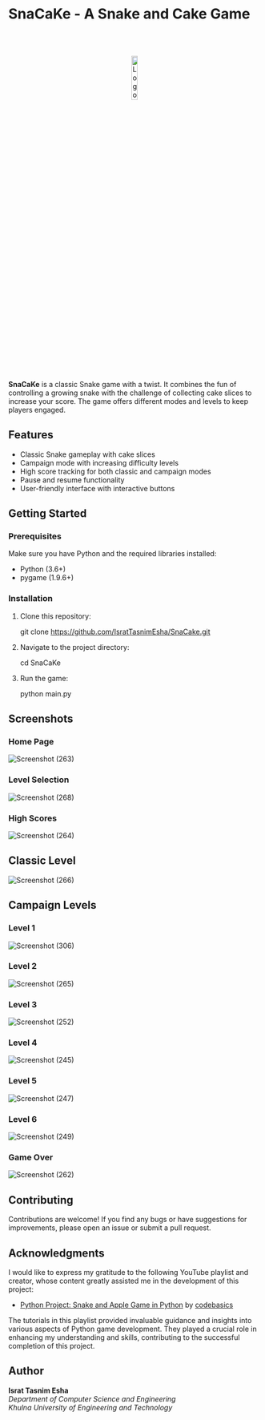 # SnaCaKe - A Snake and Cake Game

<br>
<br>
<p align="center">
  <img src="https://github.com/IsratTasnimEsha/SnaCake/assets/88322977/61ee45ae-be0d-44c7-9f4c-30a7b0e56609" alt="Logo" width="15%">
</p>
<br>
<br>

**SnaCaKe** is a classic Snake game with a twist. It combines the fun of controlling a growing snake with the challenge of collecting cake slices to increase your score. The game offers different modes and levels to keep players engaged.

## Features

- Classic Snake gameplay with cake slices
- Campaign mode with increasing difficulty levels
- High score tracking for both classic and campaign modes
- Pause and resume functionality
- User-friendly interface with interactive buttons

## Getting Started

### Prerequisites

Make sure you have Python and the required libraries installed:

- Python (3.6+)
- pygame (1.9.6+)

### Installation

1. Clone this repository:

   git clone https://github.com/IsratTasnimEsha/SnaCake.git


2. Navigate to the project directory:

   cd SnaCaKe

3. Run the game:

   python main.py

## Screenshots

### Home Page

![Screenshot (263)](https://github.com/IsratTasnimEsha/SnaCake/assets/88322977/f3b8d153-1f4f-4e01-bd82-e78e809cfbc9)

### Level Selection 

![Screenshot (268)](https://github.com/IsratTasnimEsha/SnaCake/assets/88322977/9ec6e0f9-0ecf-41ff-9744-d8b5d5375b98)

### High Scores

![Screenshot (264)](https://github.com/IsratTasnimEsha/SnaCake/assets/88322977/cc68def0-b033-46c0-b62f-fd832fb0123b)

## Classic Level

![Screenshot (266)](https://github.com/IsratTasnimEsha/SnaCake/assets/88322977/906750f2-847c-408c-a591-3c5f00cea1f6)

## Campaign Levels

### Level 1

![Screenshot (306)](https://github.com/IsratTasnimEsha/SnaCake/assets/88322977/85ac8f02-bcb4-4c9a-b829-3954b5241260)

### Level 2

![Screenshot (265)](https://github.com/IsratTasnimEsha/SnaCake/assets/88322977/130c4d11-335e-486d-9646-104c9f246e66)

### Level 3

![Screenshot (252)](https://github.com/IsratTasnimEsha/SnaCake/assets/88322977/7d745631-64f0-41a1-bc3a-89e26d6e5ab6)

### Level 4

![Screenshot (245)](https://github.com/IsratTasnimEsha/SnaCake/assets/88322977/3c213111-ac4b-4afe-9eee-8954f926be75)

### Level 5

![Screenshot (247)](https://github.com/IsratTasnimEsha/SnaCake/assets/88322977/f9075c03-b1c5-4d6e-8769-05b9abc58751)

### Level 6

![Screenshot (249)](https://github.com/IsratTasnimEsha/SnaCake/assets/88322977/a1cc0968-3240-4098-9a0b-9a85dd8879aa)

### Game Over

![Screenshot (262)](https://github.com/IsratTasnimEsha/SnaCake/assets/88322977/32b2535e-ef19-408a-887d-845ac675bceb)


## Contributing

Contributions are welcome! If you find any bugs or have suggestions for improvements, please open an issue or submit a pull request.

## Acknowledgments

I would like to express my gratitude to the following YouTube playlist and creator, whose content greatly assisted me in the development of this project:

- [Python Project: Snake and Apple Game in Python](https://youtube.com/playlist?list=PLeo1K3hjS3usBtsdSgNFe8LfVHPQ0Ynn5&si=y9Y2R7cW_F2I94Ym) by [codebasics](https://www.youtube.com/c/codebasics)

The tutorials in this playlist provided invaluable guidance and insights into various aspects of Python game development. They played a crucial role in enhancing my understanding and skills, contributing to the successful completion of this project.

## Author

**Israt Tasnim Esha**  
*Department of Computer Science and Engineering*  
*Khulna University of Engineering and Technology*
